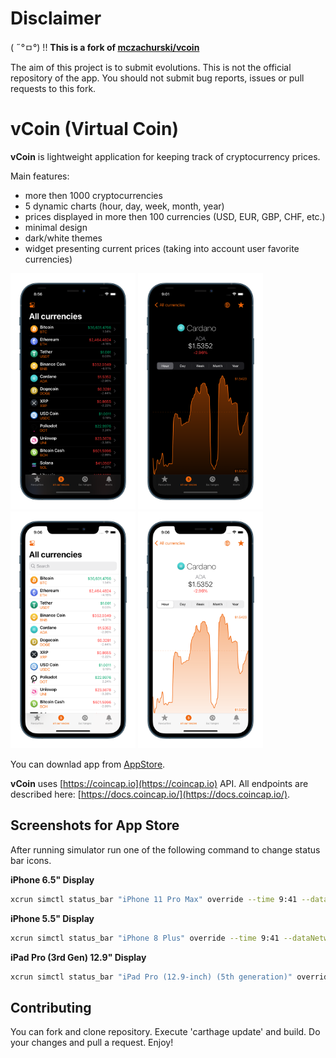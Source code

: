 Disclaimer
==========

( ˶°ㅁ°) !! **This is a fork of [mczachurski/vcoin](https://github.com/mczachurski/vcoin)**

The aim of this project is to submit evolutions.
This is not the official repository of the app.
You should not submit bug reports, issues or pull requests to this fork.

# vCoin (Virtual Coin)

**vCoin** is lightweight application for keeping track of cryptocurrency prices.

Main features:
- more then 1000 cryptocurrencies
- 5 dynamic charts (hour, day, week, month, year)
- prices displayed in more then 100 currencies (USD, EUR, GBP, CHF, etc.)
- minimal design
- dark/white themes
- widget presenting current prices (taking into account user favorite currencies)

<img src="https://raw.githubusercontent.com/mczachurski/vcoin/master/Resources/screen-dark-01.png" width="200" > <img src="https://raw.githubusercontent.com/mczachurski/vcoin/master/Resources/screen-dark-02.png" width="200" > <img src="https://raw.githubusercontent.com/mczachurski/vcoin/master/Resources/screen-white-01.png" width="200" > <img src="https://raw.githubusercontent.com/mczachurski/vcoin/master/Resources/screen-white-02.png" width="200" >

You can downlad app from <a href="https://apps.apple.com/us/app/vcoin/id1471998515">AppStore</a>.

**vCoin** uses [https://coincap.io](https://coincap.io) API. All endpoints are described here: [https://docs.coincap.io/](https://docs.coincap.io/).

## Screenshots for App Store

After running simulator run one of the following command to change status bar icons.
 
**iPhone 6.5" Display**

```bash
xcrun simctl status_bar "iPhone 11 Pro Max" override --time 9:41 --dataNetwork wifi --wifiMode active --wifiBars 3 --cellularMode active --cellularBars 4 --batteryState charged --batteryLevel 100
```

**iPhone 5.5" Display**

```bash
xcrun simctl status_bar "iPhone 8 Plus" override --time 9:41 --dataNetwork wifi --wifiMode active --wifiBars 3 --cellularMode active --cellularBars 4 --batteryState charged --batteryLevel 100
```

**iPad Pro (3rd Gen) 12.9" Display**

```bash
xcrun simctl status_bar "iPad Pro (12.9-inch) (5th generation)" override --time 9:41 --dataNetwork wifi --wifiMode active --wifiBars 3 --cellularMode active --cellularBars 4 --batteryState charged --batteryLevel 100
```

## Contributing
You can fork and clone repository. Execute 'carthage update' and build. Do your changes and pull a request. Enjoy!
